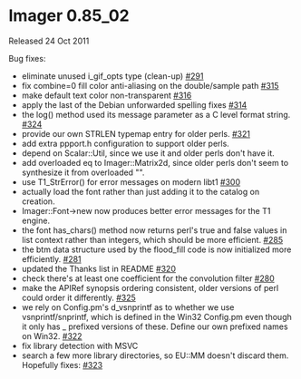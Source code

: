 # Imager 0.85_02

Released 24 Oct 2011

Bug fixes:
- eliminate unused i_gif_opts type (clean-up) [#291](https://github.com/tonycoz/imager/issues/291)
- fix combine=0 fill color anti-aliasing on the double/sample path [#315](https://github.com/tonycoz/imager/issues/315)
- make default text color non-transparent [#316](https://github.com/tonycoz/imager/issues/316)
- apply the last of the Debian unforwarded spelling fixes [#314](https://github.com/tonycoz/imager/issues/314)
- the log() method used its message parameter as a C level format string. [#324](https://github.com/tonycoz/imager/issues/324)
- provide our own STRLEN typemap entry for older perls. [#321](https://github.com/tonycoz/imager/issues/321)
- add extra ppport.h configuration to support older perls.
- depend on Scalar::Util, since we use it and older perls don't have it.
- add overloaded eq to Imager::Matrix2d, since older perls don't seem to synthesize it from overloaded "".
- use T1_StrError() for error messages on modern libt1 [#300](https://github.com/tonycoz/imager/issues/300)
- actually load the font rather than just adding it to the catalog on creation.
- Imager::Font->new now produces better error messages for the T1 engine.
- the font has_chars() method now returns perl's true and false values in list context rather than integers, which should be more efficient. [#285](https://github.com/tonycoz/imager/issues/285)
- the btm data structure used by the flood_fill code is now initialized more efficiently. [#281](https://github.com/tonycoz/imager/issues/281)
- updated the Thanks list in README [#320](https://github.com/tonycoz/imager/issues/320)
- check there's at least one coefficient for the convolution filter [#280](https://github.com/tonycoz/imager/issues/280)
- make the APIRef synopsis ordering consistent, older versions of perl could order it differently. [#325](https://github.com/tonycoz/imager/issues/325)
- we rely on Config.pm's d_vsnprintf as to whether we use vsnprintf/snprintf, which is defined in the Win32 Config.pm even though it only has _ prefixed versions of these. Define our own prefixed names on Win32. [#322](https://github.com/tonycoz/imager/issues/322)
- fix library detection with MSVC
- search a few more library directories, so EU::MM doesn't discard them. Hopefully fixes: [#323](https://github.com/tonycoz/imager/issues/323)